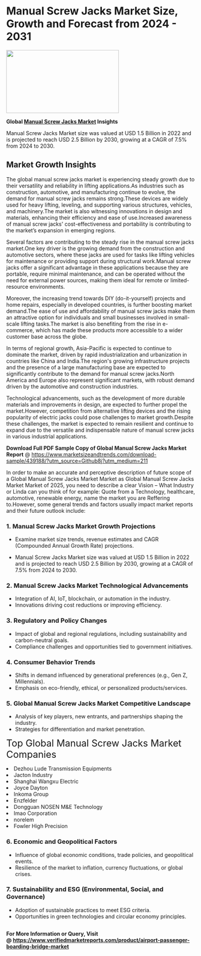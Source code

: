 <H1>Manual Screw Jacks Market Size, Growth and Forecast from 2024 - 2031</H1><img class="aligncenter size-medium wp-image-584254" src="https://thirdeyenews.in/wp-content/uploads/2024/09/Global-Market-Research-300x168.jpeg" alt="" width="300" height="168" /><p><strong>Global&nbsp;<a href="https://www.marketsizeandtrends.com/download-sample/439188/?utm_source=Github8j?utm_medium=211">Manual Screw Jacks Market</a> Insights</strong></p><p>Manual Screw Jacks Market size was valued at USD 1.5 Billion in 2022 and is projected to reach USD 2.5 Billion by 2030, growing at a CAGR of 7.5% from 2024 to 2030.</p><p><h2>Market Growth Insights</h2> <p>The global manual screw jacks market is experiencing steady growth due to their versatility and reliability in lifting applications.As industries such as construction, automotive, and manufacturing continue to evolve, the demand for manual screw jacks remains strong.These devices are widely used for heavy lifting, leveling, and supporting various structures, vehicles, and machinery.The market is also witnessing innovations in design and materials, enhancing their efficiency and ease of use.Increased awareness of manual screw jacks' cost-effectiveness and portability is contributing to the market’s expansion in emerging regions.</p> <p>Several factors are contributing to the steady rise in the manual screw jacks market.One key driver is the growing demand from the construction and automotive sectors, where these jacks are used for tasks like lifting vehicles for maintenance or providing support during structural work.Manual screw jacks offer a significant advantage in these applications because they are portable, require minimal maintenance, and can be operated without the need for external power sources, making them ideal for remote or limited-resource environments.</p> <p>Moreover, the increasing trend towards DIY (do-it-yourself) projects and home repairs, especially in developed countries, is further boosting market demand.The ease of use and affordability of manual screw jacks make them an attractive option for individuals and small businesses involved in small-scale lifting tasks.The market is also benefiting from the rise in e-commerce, which has made these products more accessible to a wider customer base across the globe.</p> <p>In terms of regional growth, Asia-Pacific is expected to continue to dominate the market, driven by rapid industrialization and urbanization in countries like China and India.The region's growing infrastructure projects and the presence of a large manufacturing base are expected to significantly contribute to the demand for manual screw jacks.North America and Europe also represent significant markets, with robust demand driven by the automotive and construction industries.</p> <p>Technological advancements, such as the development of more durable materials and improvements in design, are expected to further propel the market.However, competition from alternative lifting devices and the rising popularity of electric jacks could pose challenges to market growth.Despite these challenges, the market is expected to remain resilient and continue to expand due to the versatile and indispensable nature of manual screw jacks in various industrial applications.</p> <p><span class=""><strong>Download Full PDF Sample Copy of Global Manual Screw Jacks Market Report</strong> @ <a href="https://www.marketsizeandtrends.com/download-sample/439188/?utm_source=Github8j?utm_medium=211" target="_blank">https://www.marketsizeandtrends.com/download-sample/439188/?utm_source=Github8j?utm_medium=211</a></span></p><p>In order to make an accurate and perceptive description of future scope of a Global&nbsp;Manual Screw Jacks Market Market as Global&nbsp;Manual Screw Jacks Market Market of 2025, you need to describe a clear Vision &ndash; What Industry or Linda can you think of for example: Quote from a Technology, healthcare, automotive, renewable energy, name the market you are Reffering to.However, some general trends and factors usually impact market reports and their future outlook include:</p><h3>1.&nbsp;<strong>Manual Screw Jacks Market Growth Projections</strong></h3><ul><li>Examine market size trends, revenue estimates and CAGR (Compounded Annual Growth Rate) projections.</li><li><p>Manual Screw Jacks Market size was valued at USD 1.5 Billion in 2022 and is projected to reach USD 2.5 Billion by 2030, growing at a CAGR of 7.5% from 2024 to 2030.</p></li></ul><h3>2.&nbsp;<strong>Manual Screw Jacks Market Technological Advancements</strong></h3><ul><li>Integration of AI, IoT, blockchain, or automation in the industry.</li><li>Innovations driving cost reductions or improving efficiency.</li></ul><h3>3.&nbsp;<strong>Regulatory and Policy Changes</strong></h3><ul><li>Impact of global and regional regulations, including sustainability and carbon-neutral goals.</li><li>Compliance challenges and opportunities tied to government initiatives.</li></ul><h3>4.&nbsp;<strong>Consumer Behavior Trends</strong></h3><ul><li>Shifts in demand influenced by generational preferences (e.g., Gen Z, Millennials).</li><li>Emphasis on eco-friendly, ethical, or personalized products/services.</li></ul><h3>5.&nbsp;<strong>Global Manual Screw Jacks Market Competitive Landscape</strong></h3><ul><li>Analysis of key players, new entrants, and partnerships shaping the industry.</li><li>Strategies for differentiation and market penetration.</li></ul><p data-pm-slice="1 1 []"><span style="color: inherit; font-family: inherit; font-size: 25px;">Top Global Manual Screw Jacks Market Companies</span></p><div class="" data-test-id=""><p><li>Dezhou Lude Transmission Equipments</li><li> Jacton Industry</li><li> Shanghai Wangxu Electric</li><li> Joyce Dayton</li><li> Inkoma Group</li><li> Enzfelder</li><li> Dongguan NOSEN M&E Technology</li><li> Imao Corporation</li><li> norelem</li><li> Fowler High Precision</li></p></div><h3>6.&nbsp;<strong>Economic and Geopolitical Factors</strong></h3><ul><li>Influence of global economic conditions, trade policies, and geopolitical events.</li><li>Resilience of the market to inflation, currency fluctuations, or global crises.</li></ul><h3>7.&nbsp;<strong>Sustainability and ESG (Environmental, Social, and Governance)</strong></h3><ul><li>Adoption of sustainable practices to meet ESG criteria.</li><li>Opportunities in green technologies and circular economy principles.</li></ul><h2><strong style="font-size: 14px;">For More Information or Query, Visit @&nbsp;</strong><a style="background-color: #ffffff; font-size: 14px;" href="https://www.marketsizeandtrends.com/report/manual-screw-jacks-market/" target="_blank">https://www.verifiedmarketreports.com/product/airport-passenger-boarding-bridge-market</a></h2>